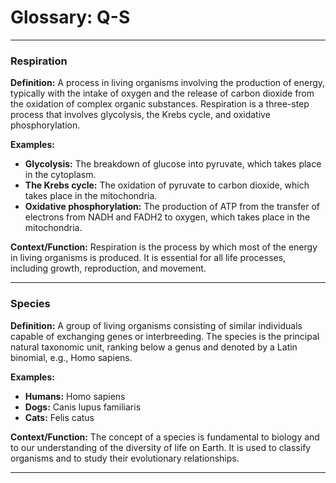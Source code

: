 # Glossary: Q-S

---

### Respiration
**Definition:** A process in living organisms involving the production of energy, typically with the intake of oxygen and the release of carbon dioxide from the oxidation of complex organic substances. Respiration is a three-step process that involves glycolysis, the Krebs cycle, and oxidative phosphorylation.

**Examples:**
*   **Glycolysis:** The breakdown of glucose into pyruvate, which takes place in the cytoplasm.
*   **The Krebs cycle:** The oxidation of pyruvate to carbon dioxide, which takes place in the mitochondria.
*   **Oxidative phosphorylation:** The production of ATP from the transfer of electrons from NADH and FADH2 to oxygen, which takes place in the mitochondria.

**Context/Function:** Respiration is the process by which most of the energy in living organisms is produced. It is essential for all life processes, including growth, reproduction, and movement.

---

### Species
**Definition:** A group of living organisms consisting of similar individuals capable of exchanging genes or interbreeding. The species is the principal natural taxonomic unit, ranking below a genus and denoted by a Latin binomial, e.g., Homo sapiens.

**Examples:**
*   **Humans:** Homo sapiens
*   **Dogs:** Canis lupus familiaris
*   **Cats:** Felis catus

**Context/Function:** The concept of a species is fundamental to biology and to our understanding of the diversity of life on Earth. It is used to classify organisms and to study their evolutionary relationships.

---